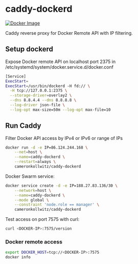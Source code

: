# caddy-dockerd

[![Docker Image](https://images.microbadger.com/badges/image/cameronkollwitz/caddy-dockerd.svg)](https://hub.docker.com/r/cameronkollwitz/caddy-dockerd)

Caddy reverse proxy for Docker Remote API with IP filtering.

## Setup dockerd

Expose Docker remote API on localhost port 2375 in /etc/systemd/system/docker.service.d/docker.conf

```bash
[Service]
ExecStart=
ExecStart=/usr/bin/dockerd -H fd:// \
  -H tcp://127.0.0.1:2375 \
  --storage-driver=overlay2 \
  --dns 8.8.4.4 --dns 8.8.8.8 \
  --log-driver json-file \
  --log-opt max-size=50m --log-opt max-file=10
```

## Run Caddy

Filter Docker API access by IPv4 or IPv6 or range of IPs

```bash
docker run -d -e IP=86.124.244.168 \
    --net=host \
    --name=caddy-dockerd \
    --restart=always \
    cameronkollwitz/caddy-dockerd
```

Docker Swarm service:

```bash
docker service create -d -e IP=188.27.83.136/30 \
    --network=host \
    --name=caddy-dockerd \
    --mode global \
    --constraint 'node.role == manager' \
    cameronkollwitz/caddy-dockerd
```

Test access on port 7575 with curl:

```bash
curl <DOCKER-IP>:7575/version
```

### Docker remote access

```bash
export DOCKER_HOST=tcp://<DOCKER-IP>:7575
docker info
```

